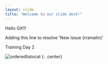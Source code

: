```yaml
---
layout: slide
title: "Welcome to our slide deck!"
---
```


Hello Git!!!

Adding this line to resolve 'New Issue (rramalin)'


Training Day 2

![orderedlistocat](https://octodex.github.com/images/orderedlistocat.png)
{: .center}
